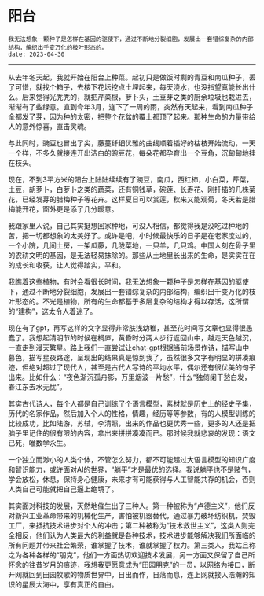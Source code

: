 # 阳台

    我无法想象一颗种子是怎样在基因的驱使下，通过不断地分裂细胞，发展出一套错综复杂的内部结构，编织出千变万化的枝叶形态的。
    date: 2023-04-30

---

从去年冬天起，我就开始在阳台上种菜。起初只是做饭时剩的青豆和南瓜种子，丢了可惜，就找个箱子，去楼下花坛挖点土埋起来，每天浇水，也没指望真能长出什么。后来觉得光秃秃的，就把芹菜根，萝卜头，土豆芽之类的厨余垃圾也栽进去，渐渐有了些绿意。直到今年3月，连下了一周的雨，突然有天起来，看到南瓜种子全都发了芽，因为种的太密，把整个花盆的覆土都顶了起来。那种生命的力量带给人的意外惊喜，直击灵魂。

与此同时，豌豆也冒出了尖，藤蔓纤细优雅的曲线顺着插好的枯枝开始流动，一天一个样，不多久就接连开出洁白的豌豆花，每朵花都孕育出一个豆角，沉甸甸地挂在枝头。

现在，不到3平方米的阳台上陆陆续续有了豌豆，南瓜，西红柿，小白菜，芹菜，土豆，胡萝卜，白萝卜之类的蔬菜，还有铜钱草，碗莲、长寿花、刚扦插的几株菊花，已经发芽的腊梅种子等花卉。这样夏日可以赏莲，秋来又能观菊，冬天若是腊梅能开花，窗外更是添了几分暖意。

我跟家里人说，自己其实挺想回家种地，可没人相信，都觉得我是没吃过种地的苦，把一切都想象的太美好了。或许是吧，小时候最快乐的日子是在老家度过的，一个小院，几间土房，一架瓜藤，几陇菜地，一只羊，几只鸡。中国人刻在骨子里的农耕文明的基因，是无法轻易抹除的。那些从土地里长出来的生命，是实实在在的成长和收获，让人觉得踏实，平和。

我瞧着这些植物，有时会看很长时间，我无法想象一颗种子是怎样在基因的驱使下，通过不断地分裂细胞，发展出一套错综复杂的内部结构，编织出千变万化的枝叶形态的。不光是植物，所有的生命都基于多层复杂的结构才得以存活，这所谓的“建构”，这太令人着迷了。

现在有了gpt，再写这样的文字显得非常肤浅幼稚，甚至花时间写文章也显得很愚蠢了。我想起清明节的时候在桐庐，黄昏时分两人步行返回山中，越走天色越沉，一直走到漫天繁星。路上我们一直尝试让chat-gpt根据当前场景作诗，描写山中暮色，描写星夜路途，呈现出的结果真是惊到我了，虽然很多文字有明显的拼凑痕迹，但绝对超过了现代人，甚至是古代人写诗的平均水平，偶尔还有很优美的句子出来。比如什么：“夜色渐沉孤舟影，万里烟波一片愁”，什么“独倚阑干愁白发，春江东去水无忧”。

其实古代诗人，每个人都是自己训练了个语言模型，素材就是历史上的经史子集，历代的名家作品，然后加入个人的性格，情趣，经历等等参数，有的人模型训练的比较成功，比如陆游，苏轼，李清照，出来的作品也更优秀一些，更多的人还是把脑子里记住的很有限的内容，拿出来拼拼凑凑而已。那时候我就悲哀的发现：语文已死，唯数学永生。

一个独立而渺小的人类个体，不管怎么努力，都不可能超过大语言模型的知识广度和智识能力，或许面对AI的世界，“躺平”才是最优的选择。我说躺平也不是赌气，学会放松，休息，保持身心健康，未来才有可能获得与人工智能共存的机会，否则人类自己可能就把自己逼上绝境了。

其实面对科技的发展，天然地催生出了三种人。第一种被称为“卢德主义”，他们反对新兴工业革命带来的机械化生产，害怕被机器替代，通过暴力破坏纺织机，焚毁工厂，来抵抗技术进步对个人的冲击；第二种被称为“技术救世主义”，这类人则完全相反，他们认为人类最大的利益就是各种技术，技术进步能够解决我们所面临的所有问题并带来社会繁荣，谁掌握了技术，谁就掌握了权力。第三类人，我姑且称之为各种各样的“朋克”，他们一方面热切欢迎技术发展，另一方面又保留了自己所怀念的往昔岁月的痕迹，我想我更愿意成为“田园朋克”的一员，以网络为接口，断开网就回到田园牧歌的物质世界中，日出而作，日落而息，连上网就接入浩瀚的知识的星辰大海中，享有真正的自由。
